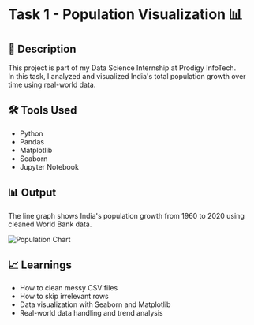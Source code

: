 # Task 1 - Population Visualization 📊

## 📌 Description
This project is part of my Data Science Internship at Prodigy InfoTech.  
In this task, I analyzed and visualized India's total population growth over time using real-world data.

## 🛠️ Tools Used
- Python
- Pandas
- Matplotlib
- Seaborn
- Jupyter Notebook

## 📊 Output
The line graph shows India's population growth from 1960 to 2020 using cleaned World Bank data.

![Population Chart](India_Population.png)  <!-- Optional if you upload chart image -->

## 📈 Learnings
- How to clean messy CSV files
- How to skip irrelevant rows
- Data visualization with Seaborn and Matplotlib
- Real-world data handling and trend analysis
